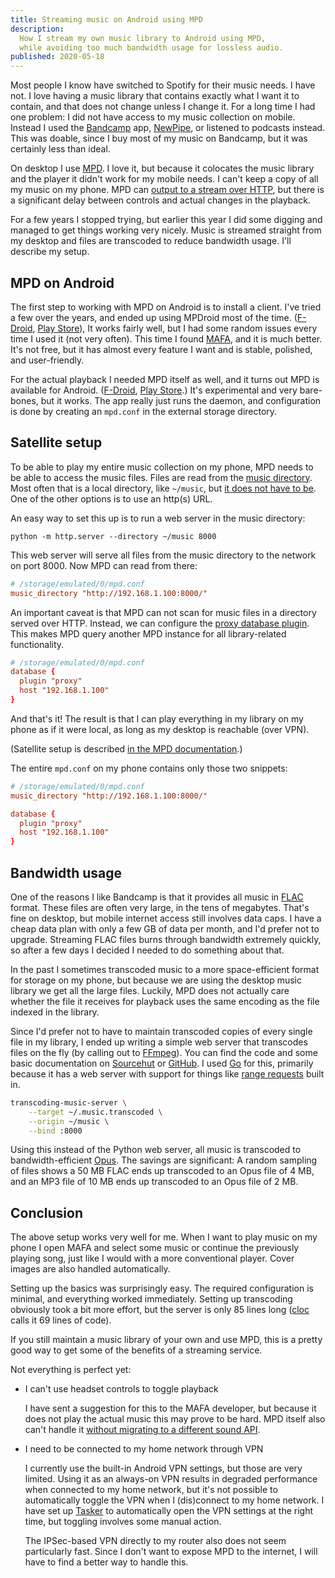 ```yaml
---
title: Streaming music on Android using MPD
description:
  How I stream my own music library to Android using MPD,
  while avoiding too much bandwidth usage for lossless audio.
published: 2020-05-18
---
```


Most people I know have switched to Spotify for their music needs. I have not.
I love having a music library that contains exactly what I want it to contain,
and that does not change unless I change it. For a long time I had one problem:
I did not have access to my music collection on mobile. Instead I used the
[Bandcamp][bandcamp] app, [NewPipe][newpipe], or listened to podcasts instead.
This was doable, since I buy most of my music on Bandcamp, but it was certainly
less than ideal.

[bandcamp]: https://bandcamp.com/
[newpipe]: https://newpipe.schabi.org/

On desktop I use [MPD][mpd]. I love it, but because it colocates the music
library and the player it didn't work for my mobile needs. I can't keep a copy
of all my music on my phone. MPD can [output to a stream over HTTP][mpd-http],
but there is a significant delay between controls and actual changes in the
playback.

[mpd-http]: https://www.musicpd.org/doc/html/plugins.html#httpd

For a few years I stopped trying, but earlier this year I did some digging and
managed to get things working very nicely. Music is streamed straight from my
desktop and files are transcoded to reduce bandwidth usage. I'll describe my
setup.

[mpd]: https://www.musicpd.org/

## MPD on Android

The first step to working with MPD on Android is to install a client. I've
tried a few over the years, and ended up using MPDroid most of the time.
([F-Droid][mpdroid-fdroid], [Play Store][mpdroid-play-store]), It works fairly
well, but I had some random issues every time I used it (not very often). This
time I found [MAFA][mafa], and it is much better. It's not free, but it has
almost every feature I want and is stable, polished, and user-friendly.

[mpdroid-fdroid]: https://f-droid.org/en/packages/com.namelessdev.mpdroid/
[mpdroid-play-store]: https://play.google.com/store/apps/details?id=com.namelessdev.mpdroid
[mafa]: https://play.google.com/store/apps/details?id=software.indi.android.mpd

For the actual playback I needed MPD itself as well, and it turns out MPD is
available for Android. ([F-Droid][mpd-fdroid], [Play Store][mpd-play-store].)
It's experimental and very bare-bones, but it works. The app really just runs
the daemon, and configuration is done by creating an `mpd.conf` in the external
storage directory.

[mpd-fdroid]: https://f-droid.org/en/packages/org.musicpd/
[mpd-play-store]: https://play.google.com/store/apps/details?id=org.musicpd

## Satellite setup

To be able to play my entire music collection on my phone, MPD needs to be able
to access the music files. Files are read from the [music
directory][mpd-music-directory]. Most often that is a local directory, like
`~/music`, but [it does not have to be][mpd-storage-plugins]. One of the other
options is to use an http(s) URL.

An easy way to set this up is to run a web server in the music directory:

```
python -m http.server --directory ~/music 8000
```

This web server will serve all files from the music directory to the network on
port 8000. Now MPD can read from there:

```conf
# /storage/emulated/0/mpd.conf
music_directory "http://192.168.1.100:8000/"
```

[mpd-music-directory]: https://www.musicpd.org/doc/html/user.html#configuring-the-music-directory
[mpd-storage-plugins]: https://www.musicpd.org/doc/html/plugins.html#storage-plugins

An important caveat is that MPD can not scan for music files in a directory
served over HTTP. Instead, we can configure the [proxy database
plugin][mpd-proxy-plugin]. This makes MPD query another MPD instance for all
library-related functionality.

```conf
# /storage/emulated/0/mpd.conf
database {
  plugin "proxy"
  host "192.168.1.100"
}
```

[mpd-proxy-plugin]: https://www.musicpd.org/doc/html/plugins.html#proxy

And that's it! The result is that I can play everything in my library on my
phone as if it were local, as long as my desktop is reachable (over VPN).

(Satellite setup is described [in the MPD documentation][satellite-docs].)

[satellite-docs]: https://www.musicpd.org/doc/html/user.html#satellite-setup

The entire `mpd.conf` on my phone contains only those two snippets:

```conf
# /storage/emulated/0/mpd.conf
music_directory "http://192.168.1.100:8000/"

database {
  plugin "proxy"
  host "192.168.1.100"
}
```

## Bandwidth usage

One of the reasons I like Bandcamp is that it provides all music in
[FLAC][flac] format. These files are often very large, in the tens of
megabytes. That's fine on desktop, but mobile internet access still involves
data caps. I have a cheap data plan with only a few GB of data per month, and
I'd prefer not to upgrade. Streaming FLAC files burns through bandwidth
extremely quickly, so after a few days I decided I needed to do something about
that.

[flac]: https://xiph.org/flac/

In the past I sometimes transcoded music to a more space-efficient format for
storage on my phone, but because we are using the desktop music library we get
all the large files. Luckily, MPD does not actually care whether the file it
receives for playback uses the same encoding as the file indexed in the
library.

Since I'd prefer not to have to maintain transcoded copies of every single file
in my library, I ended up writing a simple web server that transcodes files on
the fly (by calling out to [FFmpeg][ffmpeg]). You can find the code and some
basic documentation on [Sourcehut][tms-srht] or [GitHub][tms-github]. I used
[Go][golang] for this, primarily because it has a web server with support for
things like [range requests][range-requests] built in.

```bash
transcoding-music-server \
    --target ~/.music.transcoded \
    --origin ~/music \
    --bind :8000
```

[ffmpeg]: https://ffmpeg.org/
[tms-srht]: https://git.sr.ht/~joram/transcoding-music-server
[tms-github]: https://github.com/jorams/transcoding-music-server
[golang]: https://golang.org/
[range-requests]: https://developer.mozilla.org/en-US/docs/Web/HTTP/Range_requests

Using this instead of the Python web server, all music is transcoded to
bandwidth-efficient [Opus][opus]. The savings are significant: A random
sampling of files shows a 50 MB FLAC ends up transcoded to an Opus file of 4
MB, and an MP3 file of 10 MB ends up transcoded to an Opus file of 2 MB.

[opus]: https://www.opus-codec.org/

## Conclusion

The above setup works very well for me. When I want to play music on my phone I
open MAFA and select some music or continue the previously playing song, just
like I would with a more conventional player. Cover images are also handled
automatically.

Setting up the basics was surprisingly easy. The required configuration is
minimal, and everything worked immediately. Setting up transcoding obviously
took a bit more effort, but the server is only 85 lines long ([cloc][cloc]
calls it 69 lines of code).

[cloc]: https://github.com/AlDanial/cloc

If you still maintain a music library of your own and use MPD, this is a pretty
good way to get some of the benefits of a streaming service.

Not everything is perfect yet:

- I can't use headset controls to toggle playback

    I have sent a suggestion for this to the MAFA developer, but because it
    does not play the actual music this may prove to be hard. MPD itself also
    can't handle it [without migrating to a different sound
    API][mpd-sound-api].

[mpd-sound-api]: https://github.com/MusicPlayerDaemon/MPD/issues/500#issuecomment-473688358

- I need to be connected to my home network through VPN

    I currently use the built-in Android VPN settings, but those are very
    limited. Using it as an always-on VPN results in degraded performance when
    connected to my home network, but it's not possible to automatically toggle
    the VPN when I (dis)connect to my home network. I have set up
    [Tasker][tasker] to automatically open the VPN settings at the right time,
    but toggling involves some manual action.

    The IPSec-based VPN directly to my router also does not seem particularly
    fast. Since I don't want to expose MPD to the internet, I will have to find
    a better way to handle this.

[tasker]: https://play.google.com/store/apps/details?id=net.dinglisch.android.taskerm
